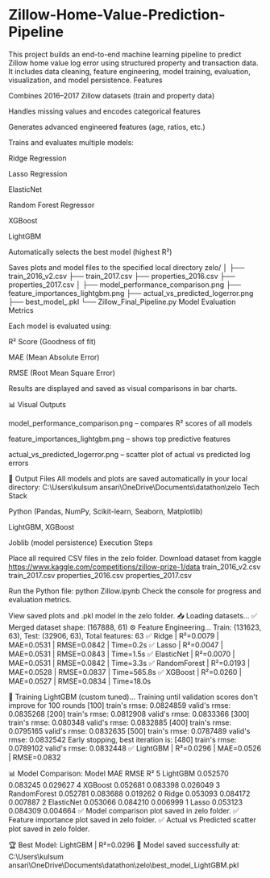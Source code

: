 # Zillow-Home-Value-Prediction-Pipeline
This project builds an end-to-end machine learning pipeline to predict Zillow home value log error using structured property and transaction data. It includes data cleaning, feature engineering, model training, evaluation, visualization, and model persistence.
Features

Combines 2016–2017 Zillow datasets (train and property data)

Handles missing values and encodes categorical features

Generates advanced engineered features (age, ratios, etc.)

Trains and evaluates multiple models:

Ridge Regression

Lasso Regression

ElasticNet

Random Forest Regressor

XGBoost

LightGBM

Automatically selects the best model (highest R²)

Saves plots and model files to the specified local directory
zelo/
│
├── train_2016_v2.csv
├── train_2017.csv
├── properties_2016.csv
├── properties_2017.csv
│
├── model_performance_comparison.png
├── feature_importances_lightgbm.png
├── actual_vs_predicted_logerror.png
├── best_model_<ModelName>.pkl
└── Zillow_Final_Pipeline.py
Model Evaluation Metrics

Each model is evaluated using:

R² Score (Goodness of fit)

MAE (Mean Absolute Error)

RMSE (Root Mean Square Error)

Results are displayed and saved as visual comparisons in bar charts.

📊 Visual Outputs

model_performance_comparison.png – compares R² scores of all models

feature_importances_lightgbm.png – shows top predictive features

actual_vs_predicted_logerror.png – scatter plot of actual vs predicted log errors

💾 Output Files
All models and plots are saved automatically in your local directory:
C:\Users\kulsum ansari\OneDrive\Documents\datathon\zelo
Tech Stack

Python (Pandas, NumPy, Scikit-learn, Seaborn, Matplotlib)

LightGBM, XGBoost

Joblib (model persistence)
Execution Steps

Place all required CSV files in the zelo folder.
Download dataset from kaggle 
https://www.kaggle.com/competitions/zillow-prize-1/data
train_2016_v2.csv
train_2017.csv
properties_2016.csv
properties_2017.csv

Run the Python file:
python Zillow.ipynb
Check the console for progress and evaluation metrics.

View saved plots and .pkl model in the zelo folder.
📥 Loading datasets...
✅ Merged dataset shape: (167888, 61)
⚙️ Feature Engineering...
Train: (131623, 63), Test: (32906, 63), Total features: 63
✅ Ridge | R²=0.0079 | MAE=0.0531 | RMSE=0.0842 | Time=0.2s
✅ Lasso | R²=0.0047 | MAE=0.0531 | RMSE=0.0843 | Time=1.5s
✅ ElasticNet | R²=0.0070 | MAE=0.0531 | RMSE=0.0842 | Time=3.3s
✅ RandomForest | R²=0.0193 | MAE=0.0528 | RMSE=0.0837 | Time=565.8s
✅ XGBoost | R²=0.0260 | MAE=0.0527 | RMSE=0.0834 | Time=18.0s

🚀 Training LightGBM (custom tuned)...
Training until validation scores don't improve for 100 rounds
[100]	train's rmse: 0.0824859	valid's rmse: 0.0835268
[200]	train's rmse: 0.0812908	valid's rmse: 0.0833366
[300]	train's rmse: 0.080348	valid's rmse: 0.0832885
[400]	train's rmse: 0.0795165	valid's rmse: 0.0832635
[500]	train's rmse: 0.0787489	valid's rmse: 0.0832542
Early stopping, best iteration is:
[480]	train's rmse: 0.0789102	valid's rmse: 0.0832448
✅ LightGBM | R²=0.0296 | MAE=0.0526 | RMSE=0.0832

📊 Model Comparison:
           Model       MAE      RMSE        R²
5      LightGBM  0.052570  0.083245  0.029627
4       XGBoost  0.052681  0.083398  0.026049
3  RandomForest  0.052781  0.083688  0.019262
0         Ridge  0.053093  0.084172  0.007887
2    ElasticNet  0.053066  0.084210  0.006999
1         Lasso  0.053123  0.084309  0.004664
✅ Model comparison plot saved in zelo folder.
✅ Feature importance plot saved in zelo folder.
✅ Actual vs Predicted scatter plot saved in zelo folder.

🏆 Best Model: LightGBM | R²=0.0296
💾 Model saved successfully at: C:\Users\kulsum ansari\OneDrive\Documents\datathon\zelo\best_model_LightGBM.pkl

